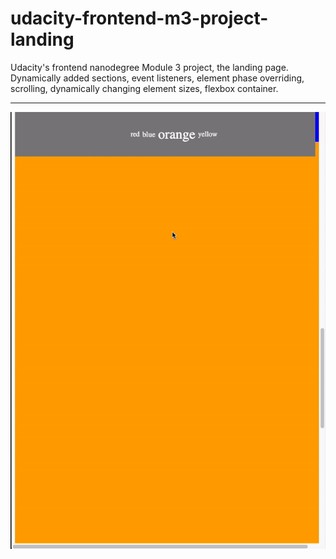 # udacity-frontend-m3-project-landing
Udacity's frontend nanodegree Module 3 project, the landing page. Dynamically added sections, event listeners, element phase overriding, scrolling, dynamically changing element sizes, flexbox container.

---

![Interactive](webgif.gif)
